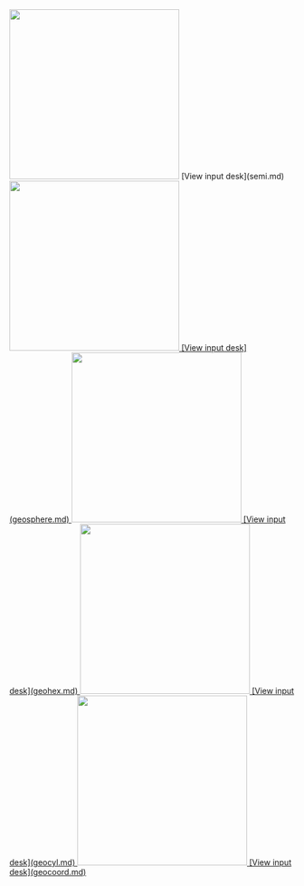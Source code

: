 
 <img height="300" width="300" src="https://lanl.github.io/docs/assets/images/boxtilt.jpg"> 
[View input desk](semi.md)    

 <a href="/assets/images/sn.sphere_expand.jpg"> 
 <img height="300" width="300" src="https://lanl.github.io/docs/assets/images/sn.sphere.jpg"> 
[View input desk](geosphere.md)

<a href="/assets/images/hex_expand.jpg">
 <img height="300" width="300" src="https://lanl.github.io/docs/assets/images/hex.jpg"> 
[View input desk](geohex.md)


 <a href="/assets/images/cylinder_expand.jpg"> 
 <img height="300" width="300" src="https://lanl.github.io/docs/assets/images/cylinder.jpg"> 
[View input desk](geocyl.md)  


 <a href="/assets/images/coord.jpg">
 <img height="300" width="300" src="https://lanl.github.io/docs/assets/images/coord.jpg"> 
[View input desk](geocoord.md) 



                                 
                                             
                                            



